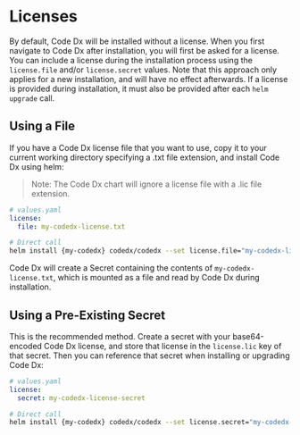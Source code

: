 # Licenses

By default, Code Dx will be installed without a license. When you first navigate to Code Dx after installation, you will first be asked for a license. You can include a license during the installation process using the `license.file` and/or `license.secret` values. Note that this approach only applies for a new installation, and will have no effect afterwards. If a license is provided during installation, it must also be provided after each `helm upgrade` call.

## Using a File

If you have a Code Dx license file that you want to use, copy it to your current working directory specifying a .txt file extension, and install Code Dx using helm:

> Note: The Code Dx chart will ignore a license file with a .lic file extension. 

```yaml
# values.yaml
license:
  file: my-codedx-license.txt
```

```bash
# Direct call
helm install {my-codedx} codedx/codedx --set license.file="my-codedx-license.txt"
```

Code Dx will create a Secret containing the contents of `my-codedx-license.txt`, which is mounted as a file and read by Code Dx during installation.

## Using a Pre-Existing Secret

This is the recommended method. Create a secret with your base64-encoded Code Dx license, and store that license in the `license.lic` key of that secret. Then you can reference that secret when installing or upgrading Code Dx:

```yaml
# values.yaml
license:
  secret: my-codedx-license-secret
```

```bash
# Direct call
helm install {my-codedx} codedx/codedx --set license.secret="my-codedx-license-secret"
```
